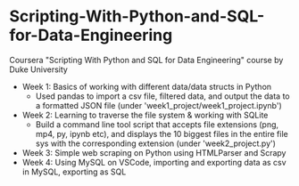 # Scripting-With-Python-and-SQL-for-Data-Engineering
Coursera "Scripting With Python and SQL for Data Engineering" course by Duke University 

- Week 1: Basics of working with different data/data structs in Python
  - Used pandas to import a csv file, filtered data, and output the data to a formatted JSON file (under 'week1_project/week1_project.ipynb')
- Week 2: Learning to traverse the file system & working with SQLite
  - Build a command line tool script that accepts file extensions (png, mp4, py, ipynb etc), and displays the 10 biggest files in the entire file sys with the corresponding extension (under 'week2_project.py')
- Week 3: Simple web scraping on Python using HTMLParser and Scrapy
- Week 4: Using MySQL on VSCode, importing and exporting data as csv in MySQL, exporting as SQL 
